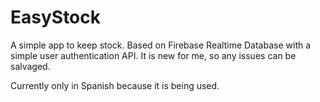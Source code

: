 # EasyStock

A simple app to keep stock. Based on Firebase Realtime Database with a simple user authentication API.
It is new for me, so any issues can be salvaged.

Currently only in Spanish because it is being used.
